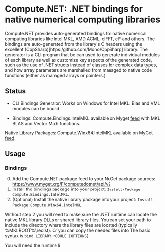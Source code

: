 # Compute.NET: .NET bindings for native numerical computing libraries

Compute.NET provides auto-generated bindings for native numerical computing libraries like Intel MKL, AMD ACML, clFFT, cl* and others. The bindings are auto-generated from the 
library's C headers using the excellent (CppSharp)[https:/github.com/Mono/CppSharp] library. The generator is a CLI program that be can used to generate individual modules of each library as well as customize key 
aspects of the generated code, such as the use of .NET structs instead of classes for complex data types, and how array parameters are marshalled from managed to native code functions (either as managed arrays or pointers.) 


## Status

* CLI Bindings Generator: Works on Windows for Intel MKL. Blas and VML modules can be bound.

* Bindings: 
	Compute.Bindings.IntelMKL available on Myget [feed](https://www.myget.org/F/computedotnet/api/v2) with MKL BLAS and Vector Math functions.

Native Library Packages: 
	Compute.Winx64.IntelMKL available on MyGet [feed](https://www.myget.org/F/computedotnet/api/v2).
 

## Usage

### Bindings
0. Add the Compute.NET package feed to your NuGet package sources: https://www.myget.org/F/computedotnet/api/v2
1. Install the bindings package into your project: `Install-Package Compute.Bindings.IntelMKL`.
2. (Optional) Install the native library package into your project: `Install-Package Compute.Winx64.IntelMKL`.

Without step 2 you will need to make sure the .NET runtime can locate the native MKL library DLLs or shared library files. You can set your path to include the directory
where the library files are located (typically %MKLROOT%\redist). Or you can copy the needed files into 
The basic syntax is `bind LIBRARY MODULE [OPTIONS]`

You will need the runtime li


